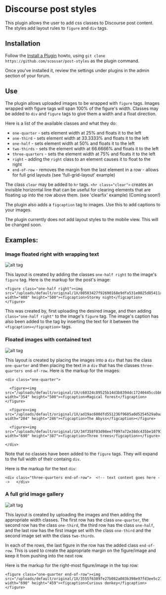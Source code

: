 # Discourse post styles

This plugin allows the user to add css classes to Discourse post content. The styles
add layout rules to `figure` and `div` tags.

## Installation

Follow the [Install a Plugin](https://meta.discourse.org/t/install-a-plugin/19157) howto, using
`git clone https://github.com/scossar/post-styles` as the plugin command.

Once you've installed it, review the settings under plugins in the admin section of your
forum.

## Use

The plugin allows uploaded images to be wrapped with `figure` tags. Images wrapped
with figure tags will span 100% of the figure's width. Classes may be added to `div` and 
`figure` tags to give them a width and a float direction.

Here is a list of the available classes and what they do:

- `one-quarter` - sets element width at 25% and floats it to the left
- `one-third` - sets element width at 33.3333% and floats it to the left
- `one-half` - sets element width at 50% and floats it to the left
- `two-thirds` - sets the element width at 66.6666% and floats it to the left
- `three-quarters` - sets the element width at 75% and floats it to the left
- `right`  - adding the `right` class to an element causes it to float to the right
- `end-of-row` - removes the margin from the last element in a row - allows for full grid layouts (see 'full-grid-layout' example)

The class `clear` may be added to `hr` tags. `<hr class="clear">` creates an
invisible horizontal line that can be useful for clearing elements that are floating
up into the row above them. (see 'clearfix' example) (Coming soon!)

The plugin also adds a `figcaption` tag to images. Use this to add captions to your
images.

The plugin currently does not add layout styles to the mobile view. This will be
changed soon.

## Examples:

### Image floated right with wrapping text

![alt tag](https://cloud.githubusercontent.com/assets/2975917/10866422/78152604-7feb-11e5-9e42-296009437e97.png)

This layout is created by adding the classes `one-half right` to the image's `figure` tag.
Here is the markup for the post's image:
```
<figure class="one-half right"><img src="/uploads/default/original/1X/80503427f92690168e9dfa531e0025d85411a39f.jpg" width="408" height="500"><figcaption>Stormy night</figcaption></figure>
```
This was created by, first uploading the desired image, and then adding `class="one-half right"` to the image's `figure` tag. The
image's caption has also been added to the tag by inserting the text for it between the
`<figcaption></figcaption>` tags.

### Floated images with contained text

![alt tag](https://cloud.githubusercontent.com/assets/2975917/10866423/7fb33bbc-7feb-11e5-96bf-36d01c2841d6.png)

This layout is created by placing the images into a `div` that has the class `one-quarter` and then placing
the text in a `div` that has the classes `three-quarters end-of-row`. Here is the markup for the images:

```
<div class="one-quarter">
   
  <figure><img src="/uploads/default/original/1X/c60324c89525b14d3b8394dc17240445ccbb64a6.jpg" width="354" height="500"><figcaption>Magical forest</figcaption></figure>
   
  <figure><img src="/uploads/default/original/1X/ad19ac600dfd551236f9605a0d5254529a0aa621.jpeg" width="204" height="246"><figcaption>The Abyss</figcaption></figure>
   
  <figure><img src="/uploads/default/original/1X/34f358f03d98ee7f097a72e38dc435be1079395d.jpg" width="690" height="387"><figcaption>Three trees</figcaption></figure>
   
</div>
```

Note that no classes have been added to the `figure` tags. They will expand to the full width
of their containg `div`.

Here is the markup for the text `div`:
```
<div class="three-quarters end-of-row">  <!-- text content goes here -->   </div>
```

### A full grid image gallery

![alt tag](https://cloud.githubusercontent.com/assets/2975917/10866424/8504c9aa-7feb-11e5-89a6-06bc93fd596c.png)

This layout is created by uploading the images and then adding the appropriate width classes. The
first row has the class `one-quarter`, the second row has the class `one-third`, the third row has the
class `one-half`, and the last row has the first image set with the class `one-third` and the second
image set with the class `two-thirds`.

In each of the rows, the last figure in the row has the added class `end-of-row`. This is
used to create the appropriate margin on the figure/image and keep it from pushing into the
next row. 

Here is the  markup for the right-most figure/image in the top row:

```
<figure class="one-quarter end-of-row"><img src="/uploads/default/original/1X/3555f63897e27b082a083b398e97fd3ee5c27f29.jpg" width="690" height="459"><figcaption>Curious donkey</figcaption></figure>
```
